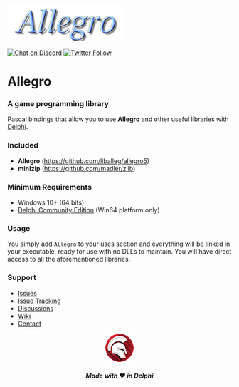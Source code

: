 ![Allegro Game Library](media/allegro-library.png)  

[![Chat on Discord](https://img.shields.io/discord/754884471324672040.svg?logo=discord)](https://discord.gg/tPWjMwK) [![Twitter Follow](https://img.shields.io/twitter/follow/tinyBigGAMES?style=social)](https://twitter.com/tinyBigGAMES)
# Allegro
### A game programming library

Pascal bindings that allow you to use **Allegro** and other useful libraries with <a href="https://www.embarcadero.com/es/products/delphi" target="_blank">Delphi</a>. 

### Included
- **Allegro** (https://github.com/liballeg/allegro5)
- **minizip** (https://github.com/madler/zlib)

### Minimum Requirements 
- Windows 10+ (64 bits)
- <a href="https://www.embarcadero.com/products/delphi/starter" target="_blank">Delphi Community Edition</a> (Win64 platform only)

### Usage
You simply add `Allegro` to your uses section and everything will be linked in your executable, ready for use with no DLLs to maintain. You will have direct access to all the aforementioned libraries.

### Support
- <a href="https://github.com/tinyBigGAMES/Allegro/issues" target="_blank">Issues</a>
- <a href="https://github.com/tinyBigGAMES/Allegro/projects/1" target="_blank">Issue Tracking</a>
- <a href="https://github.com/tinyBigGAMES/Allegro/discussions" target="_blank">Discussions</a>
- <a href="https://github.com/tinyBigGAMES/Allegro/wiki" target="_blank">Wiki</a>
- <a href="https://tinybiggames.com/contact/" target="_blank">Contact</a>


<p align="center">
<img src="media/delphi.png" alt="Delphi">
</p>
<h5 align="center">

Made with :heart: in Delphi
</h5>